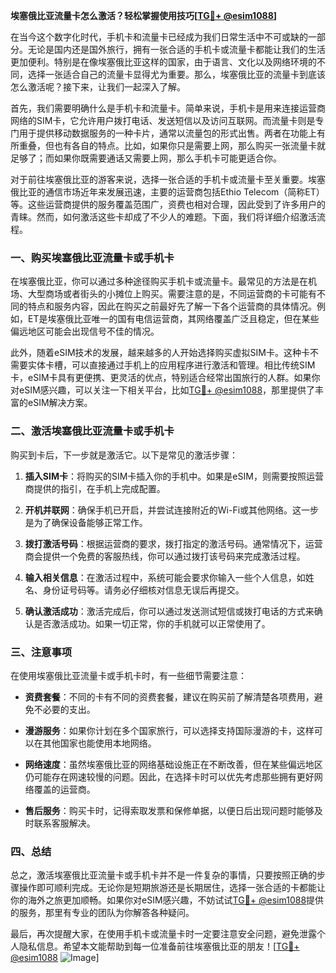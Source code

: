 **埃塞俄比亚流量卡怎么激活？轻松掌握使用技巧[[TG💪+ @esim1088](https://t.me/s/esim1088)]**

在当今这个数字化时代，手机卡和流量卡已经成为我们日常生活中不可或缺的一部分。无论是国内还是国外旅行，拥有一张合适的手机卡或流量卡都能让我们的生活更加便利。特别是在像埃塞俄比亚这样的国家，由于语言、文化以及网络环境的不同，选择一张适合自己的流量卡显得尤为重要。那么，埃塞俄比亚的流量卡到底该怎么激活呢？接下来，让我们一起深入了解。

首先，我们需要明确什么是手机卡和流量卡。简单来说，手机卡是用来连接运营商网络的SIM卡，它允许用户拨打电话、发送短信以及访问互联网。而流量卡则是专门用于提供移动数据服务的一种卡片，通常以流量包的形式出售。两者在功能上有所重叠，但也有各自的特点。比如，如果你只是需要上网，那么购买一张流量卡就足够了；而如果你既需要通话又需要上网，那么手机卡可能更适合你。

对于前往埃塞俄比亚的游客来说，选择一张合适的手机卡或流量卡至关重要。埃塞俄比亚的通信市场近年来发展迅速，主要的运营商包括Ethio Telecom（简称ET）等。这些运营商提供的服务覆盖范围广，资费也相对合理，因此受到了许多用户的青睐。然而，如何激活这些卡却成了不少人的难题。下面，我们将详细介绍激活流程。

### **一、购买埃塞俄比亚流量卡或手机卡**

在埃塞俄比亚，你可以通过多种途径购买手机卡或流量卡。最常见的方法是在机场、大型商场或者街头的小摊位上购买。需要注意的是，不同运营商的卡可能有不同的特点和服务内容，因此在购买之前最好先了解一下各个运营商的具体情况。例如，ET是埃塞俄比亚唯一的国有电信运营商，其网络覆盖广泛且稳定，但在某些偏远地区可能会出现信号不佳的情况。

此外，随着eSIM技术的发展，越来越多的人开始选择购买虚拟SIM卡。这种卡不需要实体卡槽，可以直接通过手机上的应用程序进行激活和管理。相比传统SIM卡，eSIM卡具有更便携、更灵活的优点，特别适合经常出国旅行的人群。如果你对eSIM感兴趣，可以关注一下相关平台，比如[TG💪+ @esim1088](https://t.me/s/esim1088)，那里提供了丰富的eSIM解决方案。

### **二、激活埃塞俄比亚流量卡或手机卡**

购买到卡后，下一步就是激活它。以下是常见的激活步骤：

1. **插入SIM卡**：将购买的SIM卡插入你的手机中。如果是eSIM，则需要按照运营商提供的指引，在手机上完成配置。
   
2. **开机并联网**：确保手机已开启，并尝试连接附近的Wi-Fi或其他网络。这一步是为了确保设备能够正常工作。

3. **拨打激活号码**：根据运营商的要求，拨打指定的激活号码。通常情况下，运营商会提供一个免费的客服热线，你可以通过拨打该号码来完成激活过程。

4. **输入相关信息**：在激活过程中，系统可能会要求你输入一些个人信息，如姓名、身份证号码等。请务必仔细核对信息无误后再提交。

5. **确认激活成功**：激活完成后，你可以通过发送测试短信或拨打电话的方式来确认是否激活成功。如果一切正常，你的手机就可以正常使用了。

### **三、注意事项**

在使用埃塞俄比亚流量卡或手机卡时，有一些细节需要注意：

- **资费套餐**：不同的卡有不同的资费套餐，建议在购买前了解清楚各项费用，避免不必要的支出。
  
- **漫游服务**：如果你计划在多个国家旅行，可以选择支持国际漫游的卡，这样可以在其他国家也能使用本地网络。

- **网络速度**：虽然埃塞俄比亚的网络基础设施正在不断改善，但在某些偏远地区仍可能存在网速较慢的问题。因此，在选择卡时可以优先考虑那些拥有更好网络覆盖的运营商。

- **售后服务**：购买卡时，记得索取发票和保修单据，以便日后出现问题时能够及时联系客服解决。

### **四、总结**

总之，激活埃塞俄比亚流量卡或手机卡并不是一件复杂的事情，只要按照正确的步骤操作即可顺利完成。无论你是短期旅游还是长期居住，选择一张合适的卡都能让你的海外之旅更加顺畅。如果你对eSIM感兴趣，不妨试试[TG💪+ @esim1088](https://t.me/s/esim1088)提供的服务，那里有专业的团队为你解答各种疑问。

最后，再次提醒大家，在使用手机卡或流量卡时一定要注意安全问题，避免泄露个人隐私信息。希望本文能帮助到每一位准备前往埃塞俄比亚的朋友！[[TG💪+ @esim1088](https://t.me/s/esim1088) ![Image](https://i.postimg.cc/4NQfJmqS/Snipaste-2025-05-13-00-14-12.png)]